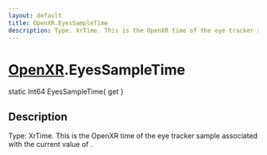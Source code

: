 ```yaml
---
layout: default
title: OpenXR.EyesSampleTime
description: Type. XrTime. This is the OpenXR time of the eye tracker sample associated with the current value of .
---
```

# [OpenXR]({{site.url}}/Pages/Reference/OpenXR.html).EyesSampleTime

<div class='signature' markdown='1'>
static Int64 EyesSampleTime{ get }
</div>

## Description
Type: XrTime. This is the OpenXR time of the eye tracker
sample associated with the current value of .

